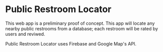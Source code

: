 # Public Restroom Locator
This web app is a preliminary proof of concept.  This app will locate any nearby public restrooms from a database; each restroom will be rated by users and reviwed.

Public Restroom Locator uses Firebase and Google Map's API.
